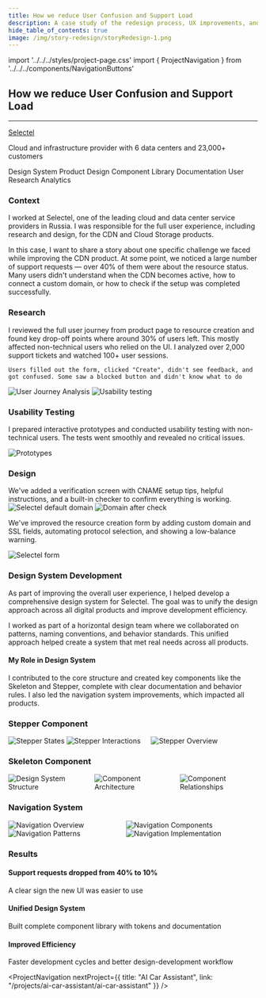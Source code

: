 ```yaml
---
title: How we reduce User Confusion and Support Load
description: A case study of the redesign process, UX improvements, and Design System development at Selectel
hide_table_of_contents: true
image: /img/story-redesign/storyRedesign-1.png
---
```


import '../../../styles/project-page.css'
import { ProjectNavigation } from '../../../components/NavigationButtons'

<article>
<div className="container">


<div className="section-margin">
  
  # How we reduce User Confusion and Support Load
  ---

  <div className="project-details">
    <div className="project-details-column">
     <a href="https://selectel.ru" target="_blank">Selectel </a>
     <p>Cloud and infrastructure provider with 6 data centers and 23,000+ customers </p>
    </div>
    <div className="project-details-column">
      <div className="skill-tags">
        <span className="skill-tag">Design System</span>
        <span className="skill-tag">Product Design</span>
        <span className="skill-tag">Component Library</span>
        <span className="skill-tag">Documentation</span>
        <span className="skill-tag">User Research</span>
        <span className="skill-tag">Analytics</span>
      </div>
    </div>
  </div>



</div>

<section className="section-margin">

### Context

I worked at Selectel, one of the leading cloud and data center service providers in Russia. I was responsible for the full user experience, including research and design, for the CDN and Cloud Storage products.

In this case, I want to share a story about one specific challenge we faced while improving the CDN product. At some point, we noticed a large number of support requests — over 40% of them were about the resource status. Many users didn't understand when the CDN becomes active, how to connect a custom domain, or how to check if the setup was completed successfully.
</section>

<section className="section-margin">

### Research

<div className="columns">
  <div>
    I reviewed the full user journey from product page to resource creation and found key drop-off points where around 30% of users left. This mostly affected non-technical users who relied on the UI. 
    I analyzed over 2,000 support tickets and watched 100+ user sessions. 

    Users filled out the form, clicked "Create", didn't see feedback, and got confused. Some saw a blocked button and didn't know what to do
  </div>
  <div>
    <img src="/img/story-redesign/storyRedesign-2.png" alt="User Journey Analysis" className="image image-with-border"/>
    <img src="/img/story-redesign/storyRedesign-3.png" alt="Usability testing" className="image image-with-border"/>
  </div>
</div>
</section>


<section className="section-margin">

### Usability Testing

I prepared interactive prototypes and conducted usability testing with non-technical users. The tests went smoothly and revealed no critical issues.

<img src="/img/story-redesign/storyRedesign-5.png" alt="Prototypes" className="image"/>
 

</section>

<section className="section-margin">

  ### Design

  <div>
   We've added a verification screen with CNAME setup tips, helpful instructions, and a built-in checker to confirm everything is working.
  </div>

  <div className="image-grid">
      <img src="/img/story-redesign/Selectel_default_domain.png" alt="Selectel default domain" className="image"/>
      <img src="/img/story-redesign/Selectel_default_domain_after_check.png" alt="Domain after check" className="image"/>
  </div>
</section>

<section className="section-margin">

   We've improved the resource creation form by adding custom domain and SSL fields, automating protocol selection, and showing a low-balance warning.
  

<img src="/img/story-redesign/Selectel_form.png" alt="Selectel form" className="image"/>

</section>

<section className="section-margin">

### Design System Development

As part of improving the overall user experience, I helped develop a comprehensive design system for Selectel. The goal was to unify the design approach across all digital products and improve development efficiency.

I worked as part of a horizontal design team where we collaborated on patterns, naming conventions, and behavior standards. This unified approach helped create a system that met real needs across all products.

#### My Role in Design System
I contributed to the core structure and created key components like the Skeleton and Stepper, complete with clear documentation and behavior rules. I also led the navigation system improvements, which impacted all products.

</section>

<section className="section-margin">

### Stepper Component
<div class="columns">
  <div>
    <img src="/img/design-system/designSystem-6.png" alt="Stepper States" className="image"/>
    <img src="/img/design-system/designSystem-7.png" alt="Stepper Interactions" className="image"/>
  </div>
  <img src="/img/design-system/designSystem-5.png" alt="Stepper Overview" className="image"/>
  
</div>

</section>

<section className="section-margin">

### Skeleton Component
<div class="columns">
<img src="/img/design-system/designSystem-2.png" alt="Design System Structure" className="image"/>
<img src="/img/design-system/designSystem-3.png" alt="Component Architecture" className="image"/>
<div>
<img src="/img/design-system/designSystem-4.png" alt="Component Relationships" className="image"/>
</div>
</div>

</section>

<section className="section-margin">

### Navigation System
<div class="columns">
  <div>
    <img src="/img/design-system/designSystem-8.png" alt="Navigation Overview" className="image"/>
    <img src="/img/design-system/designSystem-10.png" alt="Navigation Patterns" className="image"/>
  </div>
  <div>
    <img src="/img/design-system/designSystem-9.png" alt="Navigation Components" className="image"/>
    <img src="/img/design-system/designSystem-11.png" alt="Navigation Implementation" className="image"/>
  </div>
</div>

</section>

<section className="section-margin">

### Results
<div className="columns">   

  <div className="highlight">   

  #### Support requests dropped from 40% to 10%
  A clear sign the new UI was easier to use
  
  </div>  

  <div className="highlight">  

   #### Unified Design System
   Built complete component library with tokens and documentation
  
  </div> 

  <div className="highlight">   

  #### Improved Efficiency
  Faster development cycles and better design-development workflow
 
  </div> 
 </div> 
</section>


<ProjectNavigation nextProject={{ title: "AI Car Assistant", link: "/projects/ai-car-assistant/ai-car-assistant" }} />

</div>
</article>
